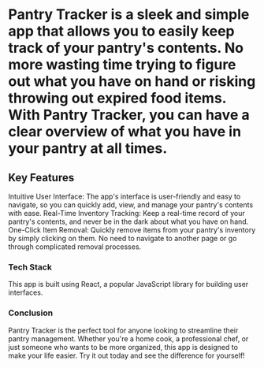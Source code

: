 # Pantry Tracker is a sleek and simple app that allows you to easily keep track of your pantry's contents. No more wasting time trying to figure out what you have on hand or risking throwing out expired food items. With Pantry Tracker, you can have a clear overview of what you have in your pantry at all times.

## Key Features
Intuitive User Interface: The app's interface is user-friendly and easy to navigate, so you can quickly add, view, and manage your pantry's contents with ease.
Real-Time Inventory Tracking: Keep a real-time record of your pantry's contents, and never be in the dark about what you have on hand.
One-Click Item Removal: Quickly remove items from your pantry's inventory by simply clicking on them. No need to navigate to another page or go through complicated removal processes.

### Tech Stack
This app is built using React, a popular JavaScript library for building user interfaces.

### Conclusion
Pantry Tracker is the perfect tool for anyone looking to streamline their pantry management. Whether you're a home cook, a professional chef, or just someone who wants to be more organized, this app is designed to make your life easier. Try it out today and see the difference for yourself!
